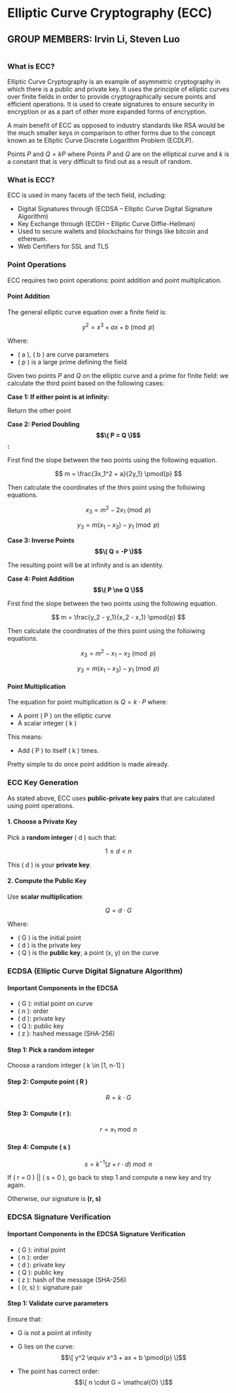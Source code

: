 # **Elliptic Curve Cryptography (ECC)**
## **GROUP MEMBERS:**   Irvin Li, Steven Luo

#

### What is ECC?
Elliptic Curve Cryptography is an example of asymmetric cryptography in which there is a public and private key.
It uses the principle of elliptic curves over finite fields in order to provide cryptographically secure points and efficient operations. It is used to create signatures to ensure security in encryption or as a part of other more expanded forms of encryption. 

A main benefit of ECC as opposed to industry standards like RSA would be the much smaller keys in comparison to other forms due to the concept known as te Elliptic Curve Discrete Logarithm Problem (ECDLP).

Points $P$ and $Q = kP$
where Points $P$ and $Q$ are on the elliptical curve and $k$ is a constant that is very difficult to find out as a result of random.


### What is ECC?
ECC is used in many facets of the tech field, including:
- Digital Signatures through (ECDSA – Elliptic Curve Digital Signature Algorithm)
- Key Exchange through (ECDH – Elliptic Curve Diffie-Hellman)
- Used to secure wallets and blockchains for things like bitcoin and ethereum.
- Web Certifiers for SSL and TLS



### Point Operations
ECC requires two point operations: point addition and point multiplication.
#### Point Addition

The general elliptic curve equation over a finite field is:

$$
y^2 = x^3 + ax + b \pmod{p}
$$

Where:
- \( a \), \( b \) are curve parameters
- \( p \) is a large prime defining the field


Given two points $P$ and $Q$ on the elliptic curve and a prime for finite field: we calculate the third point based on the following cases:

**Case 1: If either point is at infinity:** 

Return the other point 

**Case 2: Period Doubling $$\( P = Q \)$$:**

First find the slope between the two points using the following equation.

$$
m = \frac{3x_1^2 + a}{2y_1} \pmod{p}
$$

Then calculate the coordinates of the thirs point using the folloiwing equations.

$$
x_3 = m^2 - 2x_1 \pmod{p}
$$

$$
y_3 = m(x_1 - x_3) - y_1 \pmod{p}
$$

**Case 3: Inverse Points $$\( Q = -P \)$$**

The resulting point will be at infinity and is an identity.

**Case 4: Point Addition $$\( P \ne Q \)$$**

First find the slope between the two points using the following equation.

$$
m = \frac{y_2 - y_1}{x_2 - x_1} \pmod{p}
$$

Then calculate the coordinates of the thirs point using the folloiwing equations.

$$
x_3 = m^2 - x_1 - x_2 \pmod{p}
$$

$$
y_3 = m(x_1 - x_3) - y_1 \pmod{p}
$$

#### Point Multiplication

The equation for point multiplication is $Q = k \cdot P$ where:
- A point \( P \) on the elliptic curve
- A scalar integer \( k \)


This means:
- Add \( P \) to itself \( k \) times.

Pretty simple to do once point addition is made already.

### ECC Key Generation
As stated above, ECC uses **public-private key pairs** that are calculated using point operations.

#### 1. Choose a Private Key

Pick a **random integer** \( d \) such that:

$$
1 \leq d \lt n
$$

This \( d \) is your **private key**.

#### 2. Compute the Public Key

Use **scalar multiplication**:

$$
Q = d \cdot G
$$

Where:
- \( G \) is the initial point
- \( d \) is the private key
- \( Q \) is the **public key**, a point \(x, y\) on the curve

### ECDSA (Elliptic Curve Digital Signature Algorithm)

#### **Important Components in the EDCSA**
- \( G \): initial point on curve
- \( n \): order
- \( d \): private key
- \( Q \): public key
- \( z \): hashed message (SHA-256)

#### **Step 1: Pick a random integer**

Choose a random integer \( k \in [1, n-1] \)

#### Step 2: Compute point \( R \)

$$
R = k \cdot G
$$

#### **Step 3: Compute \( r \):**

$$
r = x_1 \bmod n
$$

#### **Step 4: Compute \( s \)**

$$
s = k^{-1}(z + r \cdot d) \bmod n
$$

If \( r = 0 \) || \( s = 0 \), go back to step 1 and compute a new key and try again.

Otherwise, our signature is **\(r, s\)**


### **EDCSA Signature Verification**

#### **Important Components in the EDCSA Signature Verification**
- \( G \): initial point
- \( n \): order
- \( d \): private key  
- \( Q \): public key  
- \( z \): hash of the message (SHA-256)  
- \( (r, s) \): signature pair

#### Step 1: Validate curve parameters

Ensure that:

- G is not a poiint at infinity
- G lies on the curve:  
  $$\[
  y^2 \equiv x^3 + ax + b \pmod{p}
  \]$$

- The point has correct order:
  $$\[
  n \cdot G = \mathcal{O}
  \]$$


